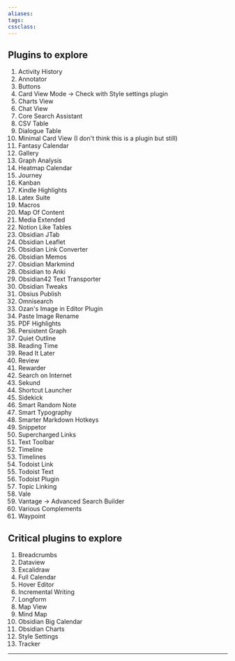 ```yaml
---
aliases:
tags: 
cssclass:
---
```


## Plugins to explore
1. Activity History
2. Annotator
3. Buttons
4. Card View Mode → Check with Style settings plugin
5. Charts View
6. Chat View
7. Core Search Assistant
8. CSV Table 
9. Dialogue Table
10. Minimal Card View (I don't think this is a plugin but still)
11. Fantasy Calendar 
12. Gallery
13. Graph Analysis
14. Heatmap Calendar
15. Journey
16. Kanban
17. Kindle Highlights
18. Latex Suite
19. Macros
20. Map Of Content
21. Media Extended
22. Notion Like Tables
23. Obsidian JTab
24. Obsidian Leaflet
25. Obsidian Link Converter
26. Obsidian Memos
27. Obsidian Markmind
28. Obsidian to Anki
29. Obsidian42 Text Transporter
30. Obsidian Tweaks
31. Obsius Publish
32. Omnisearch
33. Ozan's Image in Editor Plugin
34. Paste Image Rename
35. PDF Highlights
36. Persistent Graph
37. Quiet Outline 
38. Reading Time
39. Read It Later
40. Review
41. Rewarder
42. Search on Internet
43. Sekund
44. Shortcut Launcher
45. Sidekick
46. Smart Random Note
47. Smart Typography
48. Smarter Markdown Hotkeys
49. Snippetor
50. Supercharged Links
51. Text Toolbar
52. Timeline
53. Timelines
54. Todoist Link
55. Todoist Text
56. Todoist Plugin
57. Topic Linking
58. Vale
59. Vantage → Advanced Search Builder
60. Various Complements
61. Waypoint

## Critical plugins to explore
1. Breadcrumbs
2. Dataview
3. Excalidraw
4. Full Calendar
5. Hover Editor
6. Incremental Writing
7. Longform
8. Map View
9. Mind Map
10. Obsidian Big Calendar
11. Obsidian Charts
12. Style Settings
13. Tracker

---


